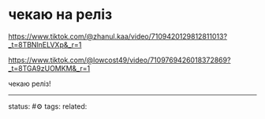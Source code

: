 # чекаю на реліз

https://www.tiktok.com/@zhanul.kaa/video/7109420129812811013?_t=8TBNlnELVXp&_r=1

https://www.tiktok.com/@lowcost49/video/7109769426018372869?_t=8TGA9zUOMKM&_r=1

чекаю реліз!

---
status: #⚙️ 
tags: 
related: 
